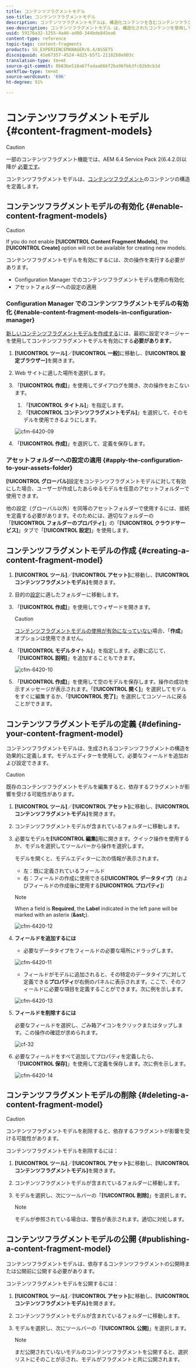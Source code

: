 ```yaml
---
title: コンテンツフラグメントモデル
seo-title: コンテンツフラグメントモデル
description: コンテンツフラグメントモデルは、構造化コンテンツを含むコンテンツフラグメントを作成するために使用します。
seo-description: コンテンツフラグメントモデル は、構造化されたコンテンツを使用してコンテンツフラグメントを作成する場合に使用します。
uuid: 59176a32-1255-4a46-ad00-344bde843ea6
content-type: reference
topic-tags: content-fragments
products: SG_EXPERIENCEMANAGER/6.4/ASSETS
discoiquuid: 45e67357-4524-4d25-b5f1-21182b8e803c
translation-type: tm+mt
source-git-commit: 8b83be510a67fadaa666f2ba96fbb3fc82b9cb3d
workflow-type: tm+mt
source-wordcount: '696'
ht-degree: 91%

---
```



# コンテンツフラグメントモデル {#content-fragment-models}

>[!CAUTION]
>
>一部のコンテンツフラグメント機能では、AEM 6.4 Service Pack 2(6.4.2.0)以降が [必要です](../release-notes/sp-release-notes.md)。

コンテンツフラグメントモデルは、[コンテンツフラグメント](content-fragments.md)のコンテンツの構造を定義します。

## コンテンツフラグメントモデルの有効化 {#enable-content-fragment-models}

>[!CAUTION]
>
>If you do not enable **[!UICONTROL Content Fragment Models]**, the **[!UICONTROL Create]** option will not be available for creating new models.

コンテンツフラグメントモデルを有効にするには、次の操作を実行する必要があります。

* Configuration Manager でのコンテンツフラグメントモデル使用の有効化
* アセットフォルダーへの設定の適用

### Configuration Manager でのコンテンツフラグメントモデルの有効化 {#enable-content-fragment-models-in-configuration-manager}

[新しいコンテンツフラグメントモデルを作成する](#creating-a-content-fragment-model)には、最初に設定マネージャーを使用してコンテンツフラグメントモデルを有効にする&#x200B;**必要があります**。

1. **[!UICONTROL ツール]**／**[!UICONTROL 一般]**&#x200B;に移動し、**[!UICONTROL 設定ブラウザー]**&#x200B;を開きます。
1. Web サイトに適した場所を選択します。
1. 「**[!UICONTROL 作成]**」を使用してダイアログを開き、次の操作をおこないます。

   1. 「**[!UICONTROL タイトル]**」を指定します。
   1. 「**[!UICONTROL コンテンツフラグメントモデル]**」を選択して、そのモデルを使用できるようにします。

   ![cfm-6420-09](assets/cfm-6420-09.png)

1. 「**[!UICONTROL 作成]**」を選択して、定義を保存します。

### アセットフォルダーへの設定の適用 {#apply-the-configuration-to-your-assets-folder}

**[!UICONTROL グローバル]**&#x200B;設定をコンテンツフラグメントモデルに対して有効にした場合、ユーザーが作成したあらゆるモデルを任意のアセットフォルダーで使用できます。

他の設定（グローバル以外）を同等のアセットフォルダーで使用するには、接続を定義する必要があります。そのためには、適切なフォルダーの「**[!UICONTROL フォルダーのプロパティ]**」の「**[!UICONTROL クラウドサービス]**」タブで「**[!UICONTROL 設定]**」を使用します。

## コンテンツフラグメントモデルの作成 {#creating-a-content-fragment-model}

1. **[!UICONTROL ツール]**／**[!UICONTROL アセット]**&#x200B;に移動し、**[!UICONTROL コンテンツフラグメントモデル]**&#x200B;を開きます。
1. 目的の[設定](#enable-content-fragment-models)に適したフォルダーに移動します。
1. 「**[!UICONTROL 作成]**」を使用してウィザードを開きます。

   >[!CAUTION]
   >
   >[コンテンツフラグメントモデルの使用が有効になっていない](#enable-content-fragment-models)場合、「**作成**」オプションは使用できません。

1. 「**[!UICONTROL モデルタイトル]**」を指定します。必要に応じて、「**[!UICONTROL 説明]**」を追加することもできます。

   ![cfm-6420-10](assets/cfm-6420-10.png)

1. 「**[!UICONTROL 作成]**」を使用して空のモデルを保存します。操作の成功を示すメッセージが表示されます。「**[!UICONTROL 開く]**」を選択してモデルをすぐに編集するか、「**[!UICONTROL 完了]**」を選択してコンソールに戻ることができます。

## コンテンツフラグメントモデルの定義 {#defining-your-content-fragment-model}

コンテンツフラグメントモデルは、生成されるコンテンツフラグメントの構造を効果的に定義します。モデルエディターを使用して、必要なフィールドを追加および設定できます。

>[!CAUTION]
>
>既存のコンテンツフラグメントモデルを編集すると、依存するフラグメントが影響を受ける可能性があります。

1. **[!UICONTROL ツール]**／**[!UICONTROL アセット]**&#x200B;に移動し、**[!UICONTROL コンテンツフラグメントモデル]**&#x200B;を開きます。

1. コンテンツフラグメントモデルが含まれているフォルダーに移動します。
1. 必要なモデルを&#x200B;**[!UICONTROL 編集]**&#x200B;用に開きます。クイック操作を使用するか、モデルを選択してツールバーから操作を選択します。

   モデルを開くと、モデルエディターに次の情報が表示されます。

   * 左：既に定義されているフィールド
   * 右：フィールドの作成に使用できる&#x200B;**[!UICONTROL データタイプ]**（およびフィールドの作成後に使用する&#x200B;**[!UICONTROL プロパティ]**）

   >[!NOTE]
   >
   >When a field is **Required**, the **Label** indicated in the left pane will be marked with an asterix (**&amp;ast;**).

   ![cfm-6420-12](assets/cfm-6420-12.png)

1. **フィールドを追加するには**

   * 必要なデータタイプをフィールドの必要な場所にドラッグします。

   ![cfm-6420-11](assets/cfm-6420-11.png)

   * フィールドがモデルに追加されると、その特定のデータタイプに対して定義できる&#x200B;**プロパティ**&#x200B;が右側のパネルに表示されます。ここで、そのフィールドに必要な項目を定義することができます。次に例を示します。

   ![cfm-6420-13](assets/cfm-6420-13.png)

1. **フィールドを削除するには**

   必要なフィールドを選択し、ごみ箱アイコンをクリックまたはタップします。この操作の確認が求められます。

   ![cf-32](assets/cf-32.png)

1. 必要なフィールドをすべて追加してプロパティを定義したら、「**[!UICONTROL 保存]**」を使用して定義を保存します。次に例を示します。

   ![cfm-6420-14](assets/cfm-6420-14.png)

## コンテンツフラグメントモデルの削除 {#deleting-a-content-fragment-model}

>[!CAUTION]
>
>コンテンツフラグメントモデルを削除すると、依存するフラグメントが影響を受ける可能性があります。

コンテンツフラグメントモデルを削除するには：

1. **[!UICONTROL ツール]**／**[!UICONTROL アセット]**&#x200B;に移動し、**[!UICONTROL コンテンツフラグメントモデル]**&#x200B;を開きます。

1. コンテンツフラグメントモデルが含まれているフォルダーに移動します。
1. モデルを選択し、次にツールバーの「**[!UICONTROL 削除]**」を選択します。

   >[!NOTE]
   >
   >モデルが参照されている場合は、警告が表示されます。適切に対処します。

## コンテンツフラグメントモデルの公開 {#publishing-a-content-fragment-model}

コンテンツフラグメントモデルは、依存するコンテンツフラグメントの公開時または公開前に公開する必要があります。

コンテンツフラグメントモデルを公開するには：

1. **[!UICONTROL ツール]**／**[!UICONTROL アセット]**&#x200B;に移動し、**[!UICONTROL コンテンツフラグメントモデル]**&#x200B;を開きます。

1. コンテンツフラグメントモデルが含まれているフォルダーに移動します。
1. モデルを選択し、次にツールバーの「**[!UICONTROL 公開]**」を選択します。

   >[!NOTE]
   >
   >まだ公開されていないモデルのコンテンツフラグメントを公開すると、選択リストにそのことが示され、モデルがフラグメントと共に公開されます。


